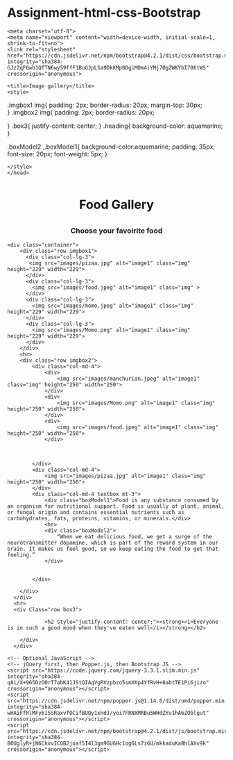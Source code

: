 # Assignment-html-css-Bootstrap
<!doctype html>
<html lang="en">
  <head>
 
    <meta charset="utf-8">
    <meta name="viewport" content="width=device-width, initial-scale=1, shrink-to-fit=no">
    <link rel="stylesheet" href="https://cdn.jsdelivr.net/npm/bootstrap@4.2.1/dist/css/bootstrap.min.css" integrity="sha384-GJzZqFGwb1QTTN6wy59ffF1BuGJpLSa9DkKMp0DgiMDm4iYMj70gZWKYbI706tWS" crossorigin="anonymous">

    <title>Image gallery</title>
    <style>
.imgbox1 img{
    padding: 2px;
    border-radius: 20px;
    margin-top: 30px;    
}
.imgbox2 img{
    padding: 2px;
    border-radius: 20px;
    
}
.box3{
    justify-content: center;
}
.heading{
    background-color: aquamarine;
}

.boxModel2 ,.boxModel1{
    background-color:aquamarine;
    padding: 35px;
    font-size: 20px;
    font-weight: 5px;
}


    </style>  
    </head>
  <body>
    <h1 style="text-align: center; padding: 10px; " class="heading  fixed-top">Food Gallery</h1>
    <h3 style="text-align: center;">Choose your favoirite food</h3>
   
    <div class="container">
        <div class="row imgbox1">
          <div class="col-lg-3">
           <img src="images/pizaa.jpg" alt="image1" class="img" height="229" width="229">
          </div>
          <div class="col-lg-3">
            <img src="images/food.jpeg" alt="image1" class="img" >
          </div>
          <div class="col-lg-3">
            <img src="images/momo.jpeg" alt="image1" class="img" height="229" width="229">
          </div>
          <div class="col-lg-3">
            <img src="images/Momo.png" alt="image1" class="img" height="229" width="229">
          </div>
        </div>
        <hr>
        <div class="row imgbox2">
            <div class="col-md-4">
                <div>
                    <img src="images/manchurian.jpeg" alt="image1" class="img" height="250" width="250">
                </div>
                <div>
                    <img src="images/Momo.png" alt="image1" class="img" height="250" width="250">
                </div>
                <div>
                    <img src="images/food.jpeg" alt="image1" class="img" height="250" width="250">
                </div>
               
                
                
            </div>
            <div class="col-md-4">
                <img src="images/pizaa.jpg" alt="image1" class="img" height="250" width="250">
            </div>
            <div class="col-md-4 textbox mt-3">
                <div class="boxModel1">Food is any substance consumed by an organism for nutritional support. Food is usually of plant, animal, or fungal origin and contains essential nutrients such as carbohydrates, fats, proteins, vitamins, or minerals.</div>
                <hr>
                <div class="boxModel2">
                    “When we eat delicious food, we get a surge of the neurotransmitter dopamine, which is part of the reward system in our brain. It makes us feel good, so we keep eating the food to get that feeling.”
                </div>
               
                
            </div>

        </div>
      </div>
      <hr>
      <div Class="row box3">
        
                <h2 style="justify-content: center;"><strong><i>Everyone is in such a good mood when they've eaten well</i></strong></h2>
            
        </div>
      </div>

    <!-- Optional JavaScript -->
    <!-- jQuery first, then Popper.js, then Bootstrap JS -->
    <script src="https://code.jquery.com/jquery-3.3.1.slim.min.js" integrity="sha384-q8i/X+965DzO0rT7abK41JStQIAqVgRVzpbzo5smXKp4YfRvH+8abtTE1Pi6jizo" crossorigin="anonymous"></script>
    <script src="https://cdn.jsdelivr.net/npm/popper.js@1.14.6/dist/umd/popper.min.js" integrity="sha384-wHAiFfRlMFy6i5SRaxvfOCifBUQy1xHdJ/yoi7FRNXMRBu5WHdZYu1hA6ZOblgut" crossorigin="anonymous"></script>
    <script src="https://cdn.jsdelivr.net/npm/bootstrap@4.2.1/dist/js/bootstrap.min.js" integrity="sha384-B0UglyR+jN6CkvvICOB2joaf5I4l3gm9GU6Hc1og6Ls7i6U/mkkaduKaBhlAXv9k" crossorigin="anonymous"></script>
  </body>
</html
